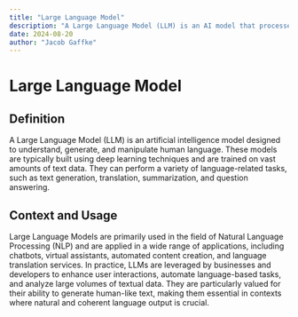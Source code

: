 ```yaml
---
title: "Large Language Model"
description: "A Large Language Model (LLM) is an AI model that processes and generates human language, enabling tasks like text generation, translation, and summarization."
date: 2024-08-20
author: "Jacob Gaffke"
---
```


# Large Language Model

## Definition

A Large Language Model (LLM) is an artificial intelligence model designed to understand, generate, and manipulate human language. These models are typically built using deep learning techniques and are trained on vast amounts of text data. They can perform a variety of language-related tasks, such as text generation, translation, summarization, and question answering.

## Context and Usage

Large Language Models are primarily used in the field of Natural Language Processing (NLP) and are applied in a wide range of applications, including chatbots, virtual assistants, automated content creation, and language translation services. In practice, LLMs are leveraged by businesses and developers to enhance user interactions, automate language-based tasks, and analyze large volumes of textual data. They are particularly valued for their ability to generate human-like text, making them essential in contexts where natural and coherent language output is crucial.
